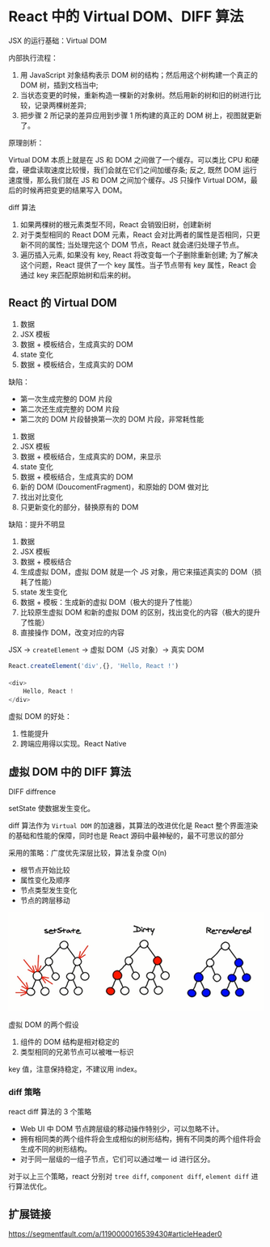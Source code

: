 # React 中的 Virtual DOM、DIFF 算法

JSX 的运行基础：Virtual DOM

内部执行流程：

1. 用 JavaScript 对象结构表示 DOM 树的结构；然后用这个树构建一个真正的 DOM 树，插到文档当中;
2. 当状态变更的时候，重新构造一棵新的对象树。然后用新的树和旧的树进行比较，记录两棵树差异;
3. 把步骤 2 所记录的差异应用到步骤 1 所构建的真正的 DOM 树上，视图就更新了。

原理剖析：

Virtual DOM 本质上就是在 JS 和 DOM 之间做了一个缓存。可以类比 CPU 和硬盘，硬盘读取速度比较慢，我们会就在它们之间加缓存条;
反之, 既然 DOM 运行速度慢，那么我们就在 JS 和 DOM 之间加个缓存。JS 只操作 Virtual DOM，最后的时候再把变更的结果写入 DOM。

diff 算法

1. 如果两棵树的根元素类型不同，React 会销毁旧树，创建新树
2. 对于类型相同的 React DOM 元素，React 会对比两者的属性是否相同，只更新不同的属性; 当处理完这个 DOM 节点，React 就会递归处理子节点。
3. 遍历插入元素, 如果没有 key, React 将改变每一个子删除重新创建; 为了解决这个问题，React 提供了一个 key 属性。当子节点带有 key 属性，React 会通过 key 来匹配原始树和后来的树。

## React 的 Virtual DOM

1. 数据
2. JSX 模板
3. 数据 + 模板结合，生成真实的 DOM
4. state 变化
5. 数据 + 模板结合，生成真实的 DOM

缺陷：

- 第一次生成完整的 DOM 片段
- 第二次还生成完整的 DOM 片段
- 第二次的 DOM 片段替换第一次的 DOM 片段，非常耗性能

1. 数据
2. JSX 模板
3. 数据 + 模板结合，生成真实的 DOM，来显示
4. state 变化
5. 数据 + 模板结合，生成真实的 DOM
6. 新的 DOM (DoucomentFragment)，和原始的 DOM 做对比
7. 找出对比变化
8. 只更新变化的部分，替换原有的 DOM

缺陷：提升不明显

1. 数据
2. JSX 模板
3. 数据 + 模板结合
4. 生成虚拟 DOM，虚拟 DOM 就是一个 JS 对象，用它来描述真实的 DOM（损耗了性能）
5. state 发生变化
6. 数据 + 模板：生成新的虚拟 DOM（极大的提升了性能）
7. 比较原生虚拟 DOM 和新的虚拟 DOM 的区别，找出变化的内容（极大的提升了性能）
8. 直接操作 DOM，改变对应的内容

JSX -> `createElement` -> 虚拟 DOM（JS 对象）-> 真实 DOM

```js
React.createElement('div',{}, 'Hello, React !')

<div>
    Hello, React !
</div>
```

虚拟 DOM 的好处：

1. 性能提升
2. 跨端应用得以实现。React Native

## 虚拟 DOM 中的 DIFF 算法

DIFF diffrence

setState 使数据发生变化。

diff 算法作为 `Virtual DOM` 的加速器，其算法的改进优化是 React 整个界面渲染的基础和性能的保障，同时也是 React 源码中最神秘的，最不可思议的部分

采用的策略：广度优先深层比较，算法复杂度 O(n)

- 根节点开始比较
- 属性变化及顺序
- 节点类型发生变化
- 节点的跨层移动

![reac-diff.png](./img/reac-diff.png)

虚拟 DOM 的两个假设

1. 组件的 DOM 结构是相对稳定的
2. 类型相同的兄弟节点可以被唯一标识

key 值，注意保持稳定，不建议用 index。

### diff 策略

react diff 算法的 3 个策略

- Web UI 中 DOM 节点跨层级的移动操作特别少，可以忽略不计。
- 拥有相同类的两个组件将会生成相似的树形结构，拥有不同类的两个组件将会生成不同的树形结构。
- 对于同一层级的一组子节点，它们可以通过唯一 id 进行区分。

对于以上三个策略，react 分别对 `tree diff`, `component diff`, `element diff` 进行算法优化。

## 扩展链接

https://segmentfault.com/a/1190000016539430#articleHeader0
